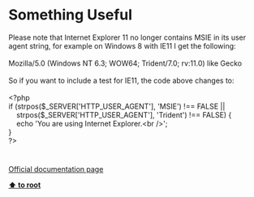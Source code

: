 # Something Useful




<div class="phpcode"><span class="html">
Please note that Internet Explorer 11 no longer contains MSIE in its user agent string, for example on Windows 8 with IE11 I get the following:<br><br>Mozilla/5.0 (Windows NT 6.3; WOW64; Trident/7.0; rv:11.0) like Gecko<br><br>So if you want to include a test for IE11, the code above changes to: <br><br><span class="default">&lt;?php<br></span><span class="keyword">if (</span><span class="default">strpos</span><span class="keyword">(</span><span class="default">$_SERVER</span><span class="keyword">[</span><span class="string">&apos;HTTP_USER_AGENT&apos;</span><span class="keyword">], </span><span class="string">&apos;MSIE&apos;</span><span class="keyword">) !== </span><span class="default">FALSE </span><span class="keyword">||<br>&#xA0; &#xA0; </span><span class="default">strpos</span><span class="keyword">(</span><span class="default">$_SERVER</span><span class="keyword">[</span><span class="string">&apos;HTTP_USER_AGENT&apos;</span><span class="keyword">], </span><span class="string">&apos;Trident&apos;</span><span class="keyword">) !== </span><span class="default">FALSE</span><span class="keyword">) {<br>&#xA0; &#xA0; echo </span><span class="string">&apos;You are using Internet Explorer.&lt;br /&gt;&apos;</span><span class="keyword">;<br>}<br></span><span class="default">?&gt;</span>
</span>
</div>
  

#

[Official documentation page](https://www.php.net/manual/en/tutorial.useful.php)

**[⬆ to root](/)**